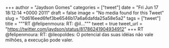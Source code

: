 
+++
author = "Jaydson Gomes"
categories = ["tweet"]
date = "Fri Jun 17 18:12:14 +0000 2011"
draft = false
image = "No media found for this Tweet"
slug = "0d616eed6fef3be6546b17a6a6dafda25a58e5a2"
tags = ["tweet"]
title = """RT @felipenmoura: RT: @il..."""
tweet = true
tweet_url = "https://twitter.com/jaydson/status/81786241904934912"
+++
RT @felipenmoura: RT: @ileopoldes: O potencial das suas idéias não vale milhões, a execução pode valer.
